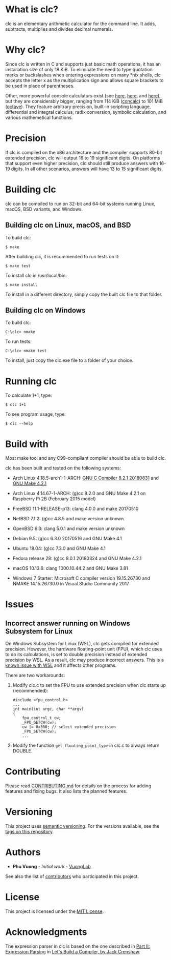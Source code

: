 # What is clc?

clc is an elementary arithmetic calculator for the command line. It adds, subtracts, multiplies and divides decimal numerals.

# Why clc?

Since clc is written in C and supports just basic math operations, it has an installation size of only 18 KiB. To eliminate the need to type quotation marks or backslashes when entering expressions on many *nix shells, clc accepts the letter x as the multiplication sign and allows square brackets to be used in place of parentheses.

Other, more powerful console calculators exist (see 
[here](https://fossbytes.com/how-to-use-calculator-in-linux-command-line/),
[here](https://wiki.archlinux.org/index.php/List_of_applications/Science#Calculator), and
[here](https://askubuntu.com/questions/378661/any-command-line-calculator-for-ubuntu)), but they are considerably bigger, ranging from 114 KiB ([concalc](http://extcalc-linux.sourceforge.net/concalcdescr.html)) to 101 MiB ([octave](https://www.gnu.org/software/octave/)). They feature arbitrary precision, built-in scripting language, differential and integral calculus, radix conversion, symbolic calculation, and various mathemetical functions.

# Precision

If clc is compiled on the x86 architecture and the compiler supports 80-bit extended precision, clc will output 16 to 19 significant digits. On platforms that support even higher precision, clc should still produce answers with 16-19 digits. In all other scenarios, answers will have 13 to 15 significant digits.

# Building clc

clc can be compiled to run on 32-bit and 64-bit systems running Linux, macOS, BSD variants, and Windows.

## Building clc on Linux, macOS, and BSD

To build clc:

```
$ make
```

After building clc, it is recommended to run tests on it:

```
$ make test
```

To install clc in /usr/local/bin:

```
$ make install
```

To install in a different directory, simply copy the built clc file to that folder.

## Building clc on Windows

To build clc:

```
C:\clc> nmake
```

To run tests:

```
C:\clc> nmake test
```

To install, just copy the clc.exe file to a folder of your choice.

# Running clc

To calculate 1+1, type:

```
$ clc 1+1
```

To see program usage, type:

```
$ clc --help
```

# Build with

Most make tool and any C99-compliant compiler should be able to build clc.

clc has been built and tested on the following systems:

* Arch Linux 4.18.5-arch1-1-ARCH: [GNU C Compiler 8.2.1 20180831](https://gcc.gnu.org/) and [GNU Make 4.2.1](https://www.gnu.org/software/make/)
* Arch Linux 4.14.67-1-ARCH: (g)cc 8.2.0 and GNU Make 4.2.1 on Raspberry Pi 2B (February 2015 model)

* FreeBSD 11.1-RELEASE-p13: clang 4.0.0 and make 20170510
* NetBSD 7.1.2: (g)cc 4.8.5 and make version unknown
* OpenBSD 6.3: clang 5.0.1 and make version unknown

* Debian 9.5: (g)cc 6.3.0 20170516 and GNU Make 4.1
* Ubuntu 18.04: (g)cc 7.3.0 and GNU Make 4.1
* Fedora release 28: (g)cc 8.0.1 20180324 and GNU Make 4.2.1

* macOS 10.13.6: clang 1000.10.44.2 and GNU Make 3.81

* Windows 7 Starter: Microsoft C compiler version 19.15.26730 and NMAKE 14.15.26730.0 in Visual Studio Community 2017

# Issues

## Incorrect answer running on Windows Subsystem for Linux

On Windows Subsystem for Linux (WSL), clc gets compiled for extended precision. However, the hardware floating-point unit (FPU), which clc uses to do its calculations, is set to double precision instead of extended precision by WSL. As a result, clc may produce incorrect answers. This is a [known issue with WSL](https://github.com/Microsoft/WSL/issues/830) and it affects other programs.

There are two workarounds:

1. Modify clc.c to set the FPU to use extended precision when clc starts up (recommended):
    ```
    #include <fpu_control.h>
    ...
    int main(int argc, char **argv)
    {
        fpu_control_t cw;
        _FPU_GETCW(cw);
        cw |= 0x300; // select extended precision
        _FPU_SETCW(cw);
        ...
    ```

2. Modify the function `get_floating_point_type` in clc.c to always return DOUBLE.

# Contributing

Please read [CONTRIBUTING.md](CONTRIBUTING.md) for details on the process for adding features and fixing bugs. It also lists the planned features.

# Versioning

This project uses [semantic versioning](http://semver.org/). For the versions available, see the [tags on this repository](https://github.com/vuonglab/clc/tags). 

# Authors

* **Phu Vuong** - *Initial work* - [VuongLab](https://github.com/VuongLab)

See also the list of [contributors](https://github.com/vuonglab/clc/contributors) who participated in this project.

# License

This project is licensed under the [MIT License](http://opensource.org/licenses/MIT).

# Acknowledgments

The expression parser in clc is based on the one described in [Part II: Expression Parsing](https://compilers.iecc.com/crenshaw/tutor2.txt) in [Let's Build a Compiler, by Jack Crenshaw](https://compilers.iecc.com/crenshaw/).

